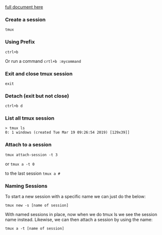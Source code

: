 [full document here](https://hackernoon.com/a-gentle-introduction-to-tmux-8d784c404340)

### Create a session
```tmux```

### Using Prefix
`ctrl+b`

Or run a command
`crtl+b :mycommand`

### Exit and close tmux session
```exit```

### Detach (exit but not close)
```ctrl+b d```

### List all tmux session
```
> tmux ls
0: 1 windows (created Tue Mar 19 09:26:54 2019) [129x39]]
```

### Attach to a session
```tmux attach-session -t 3```

or 
```tmux a -t 0```

to the last session
```tmux a #```

### Naming Sessions

To start a new session with a specific name we can just do the below:

```tmux new -s [name of session]```

With named sessions in place, now when we do tmux ls we see the session name instead. Likewise, we can then attach a session by using the name:

```tmux a -t [name of session]```
